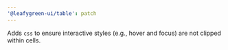 ```yaml
---
'@leafygreen-ui/table': patch
---
```


Adds `css` to ensure interactive styles (e.g., hover and focus) are not clipped within cells.
